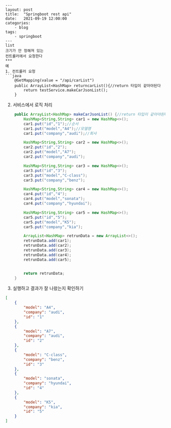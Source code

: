 ```
---
layout: post
title:	"Springboot rest api"
date:	2021-09-19 12:00:00
categories:
    - blog
tags:
    - springboot
---
list   
크기가 안 정해져 있는     
컨트롤러에서 요청한다   
***
예
1. 컨트롤러 요청   
```java
    @GetMapping(value = "/api/carList")
    public ArrayList<HashMap> returncarList(){//return 타입이 같아야된다
        return testService.makeCarJsonList();
    }
```
2. 서비스에서 로직 처리   
```java
    public ArrayList<HashMap> makeCarJsonList() {//return 타입이 같아야된다
        HashMap<String,String> car1 = new HashMap<>();
        car1.put("id","1");//순서
        car1.put("model","A4");//모델명
        car1.put("company","audi");//회사

        HashMap<String,String> car2 = new HashMap<>();
        car2.put("id","2");
        car2.put("model","A7");
        car2.put("company","audi");

        HashMap<String,String> car3 = new HashMap<>();
        car3.put("id","3");
        car3.put("model","C-class");
        car3.put("company","benz");

        HashMap<String,String> car4 = new HashMap<>();
        car4.put("id","4");
        car4.put("model","sonata");
        car4.put("company","hyundai");

        HashMap<String,String> car5 = new HashMap<>();
        car5.put("id","5");
        car5.put("model","K5");
        car5.put("company","kia");

        ArrayList<HashMap> retrunData = new ArrayList<>();
        retrunData.add(car1);
        retrunData.add(car2);
        retrunData.add(car3);
        retrunData.add(car4);
        retrunData.add(car5);


        return retrunData;
    }
```
3. 실행하고 결과가 잘 나왔는지 확인하기
```json
[
    {
        "model": "A4",
        "company": "audi",
        "id": "1"
    },
    {
        "model": "A7",
        "company": "audi",
        "id": "2"
    },
    {
        "model": "C-class",
        "company": "benz",
        "id": "3"
    },
    {
        "model": "sonata",
        "company": "hyundai",
        "id": "4"
    },
    {
        "model": "K5",
        "company": "kia",
        "id": "5"
    }
]
```

